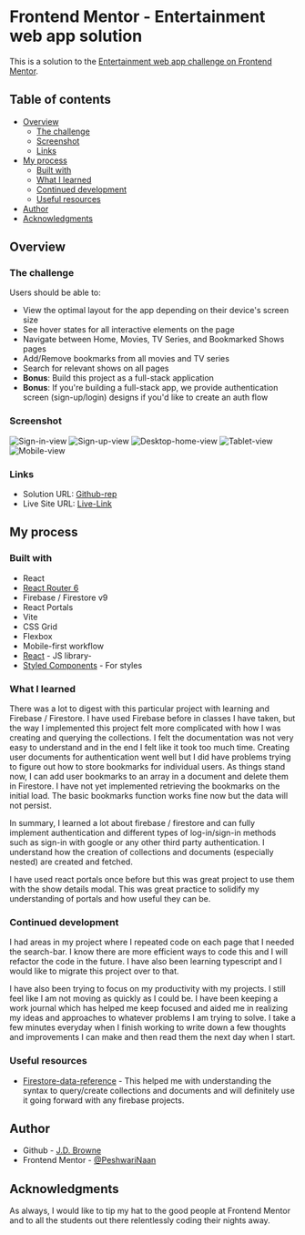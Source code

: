 # Frontend Mentor - Entertainment web app solution

This is a solution to the [Entertainment web app challenge on Frontend Mentor](https://www.frontendmentor.io/challenges/entertainment-web-app-J-UhgAW1X). 

## Table of contents

- [Overview](#overview)
  - [The challenge](#the-challenge)
  - [Screenshot](#screenshot)
  - [Links](#links)
- [My process](#my-process)
  - [Built with](#built-with)
  - [What I learned](#what-i-learned)
  - [Continued development](#continued-development)
  - [Useful resources](#useful-resources)
- [Author](#author)
- [Acknowledgments](#acknowledgments)



## Overview

### The challenge

Users should be able to:

- View the optimal layout for the app depending on their device's screen size
- See hover states for all interactive elements on the page
- Navigate between Home, Movies, TV Series, and Bookmarked Shows pages
- Add/Remove bookmarks from all movies and TV series
- Search for relevant shows on all pages
- **Bonus**: Build this project as a full-stack application
- **Bonus**: If you're building a full-stack app, we provide authentication screen (sign-up/login) designs if you'd like to create an auth flow

### Screenshot

![Sign-in-view](src/assets/sigh-in-ss.png)
![Sign-up-view](src/assets/sign-up-ss.png)
![Desktop-home-view](src/assets/flix-home-full-ss.png)
![Tablet-view](src/assets/flis-tablet-ss.png)
![Mobile-view](src/assets/flix-mobile-home-ss.png)


### Links

- Solution URL: [Github-rep](https://github.com/PeshwariNaan/flix-app.git)
- Live Site URL: [Live-Link](https://your-live-site-url.com)

## My process

### Built with

- React
- [React Router 6](https://github.com/remix-run/react-router/blob/main/docs/getting-started/tutorial.md)
- Firebase / Firestore v9
- React Portals
- Vite
- CSS Grid
- Flexbox
- Mobile-first workflow
- [React](https://reactjs.org/) - JS library- 
- [Styled Components](https://styled-components.com/) - For styles


### What I learned

There was a lot to digest with this particular project with learning and Firebase / Firestore. I have used Firebase before in classes I have taken, but the way I implemented this project felt more complicated with how I was creating and querying the collections. I felt the documentation was not very easy to understand and in the end I felt like it took too much time. Creating user documents for authentication went well but I did have problems trying to figure out how to store bookmarks for individual users. As things stand now, I can add user bookmarks to an array in a document and delete them in Firestore. I have not yet implemented retrieving the bookmarks on the initial load. The basic bookmarks function works fine now but the data will not persist. 

In summary, I learned a lot about firebase / firestore and can fully implement authentication and different types of log-in/sign-in methods such as sign-in with google or any other third party authentication. I understand how the creation of collections and documents (especially nested) are created and fetched.

I have used react portals once before but this was great project to use them with the show details modal. This was great practice to solidify my understanding of portals and how useful they can be.


### Continued development

I had areas in my project where I repeated code on each page that I needed the search-bar. I know there are more efficient ways to code this and I will refactor the code in the future. I have also been learning typescript and I would like to migrate this project over to that. 

I have also been trying to focus on my productivity with my projects. I still feel like I am not moving as quickly as I could be. I have been keeping a work journal which has helped me keep focused and aided me in realizing my ideas and approaches to whatever problems I am trying to solve. I take a few minutes everyday when I finish working to write down a few thoughts and improvements I can make and then read them the next day when I start.



### Useful resources

- [Firestore-data-reference](https://cloud.google.com/firestore/docs/samples/firestore-data-reference-subcollection) - This helped me with understanding the syntax to query/create collections and documents and will definitely use it going forward with any firebase projects.



## Author

- Github - [J.D. Browne](https://www.your-site.com)
- Frontend Mentor - [@PeshwariNaan](https://www.frontendmentor.io/profile/PeshwariNaan)


## Acknowledgments

As always, I would like to tip my hat to the good people at Frontend Mentor and to all the students out there relentlessly coding their nights away.


